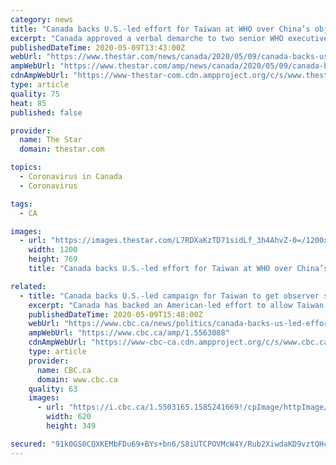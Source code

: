 ```yaml
---
category: news
title: "Canada backs U.S.-led effort for Taiwan at WHO over China’s objections"
excerpt: "Canada approved a verbal demarche to two senior WHO executives that urged them to allow Taiwan to be admitted as an observer to an upcoming meeting"
publishedDateTime: 2020-05-09T13:43:00Z
webUrl: "https://www.thestar.com/news/canada/2020/05/09/canada-backs-us-led-effort-for-taiwan-at-who-over-chinas-objections.html"
ampWebUrl: "https://www.thestar.com/amp/news/canada/2020/05/09/canada-backs-us-led-effort-for-taiwan-at-who-over-chinas-objections.html"
cdnAmpWebUrl: "https://www-thestar-com.cdn.ampproject.org/c/s/www.thestar.com/amp/news/canada/2020/05/09/canada-backs-us-led-effort-for-taiwan-at-who-over-chinas-objections.html"
type: article
quality: 75
heat: 85
published: false

provider:
  name: The Star
  domain: thestar.com

topics:
  - Coronavirus in Canada
  - Coronavirus

tags:
  - CA

images:
  - url: "https://images.thestar.com/L7RDXaKzTD71sidLf_3h4AhvZ-0=/1200x769/smart/filters:cb(1589031046716)/https://www.thestar.com/content/dam/thestar/news/canada/2020/05/09/canada-backs-us-led-effort-for-taiwan-at-who-over-chinas-objections/champagne.jpg"
    width: 1200
    height: 769
    title: "Canada backs U.S.-led effort for Taiwan at WHO over China’s objections"

related:
  - title: "Canada backs U.S.-led campaign for Taiwan to get observer status at WHO over China's objections"
    excerpt: "Canada has backed an American-led effort to allow Taiwan to be granted observer status at the World Health Organization because of its early success in containing COVID-19."
    publishedDateTime: 2020-05-09T15:48:00Z
    webUrl: "https://www.cbc.ca/news/politics/canada-backs-us-led-effort-for-taiwan-at-who-1.5563088"
    ampWebUrl: "https://www.cbc.ca/amp/1.5563088"
    cdnAmpWebUrl: "https://www-cbc-ca.cdn.ampproject.org/c/s/www.cbc.ca/amp/1.5563088"
    type: article
    provider:
      name: CBC.ca
      domain: www.cbc.ca
    quality: 63
    images:
      - url: "https://i.cbc.ca/1.5503165.1585241669!/cpImage/httpImage/image.jpg_gen/derivatives/16x9_620/liberal-caucus-20200311.jpg"
        width: 620
        height: 349

secured: "91k0GS0CQXKEMbFDu69+BYs+bn6/S8iUTCPOVMcW4Y/Rub2XiwdaKD9vztQHcHh8QUC7sqMZDM8Yk41XE3LdyY2j8aV25GBPUDlQ4fmzVdIQuVl8F2ofrdJrVzRYsPU86tEBAEinU6EBb4wWOeKQMYwB4a+TtusDNYedfGhE4HNEx0C86F6t1xT6/+Smz/4rHl4gtHp2cEab6F3KfUuM05MaJ3x0PpWG6v/54zuthl/QejV3Rx4dhOfFUpQv7f3oeli9MCpVG/G+7rwReDUMErsHVYXOVbcFFYqD1lAwVTenyhbhEOeImYGoHRIxGPly;tudWOSYDGRDwmMEx+OTrSQ=="
---
```



